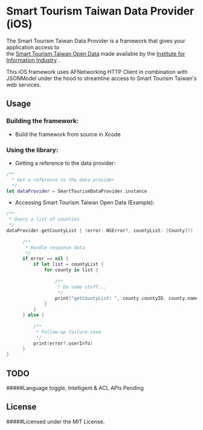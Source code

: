 # Smart Tourism Taiwan Data Provider (iOS)
The Smart Tourism Taiwan Data Provider is a framework that gives your application access to  
the [Smart Tourism Taiwan Open Data](http://www.hackathon.vztaiwan.com/swagger.html) made available by the [Institute for Information Industry](http://www.iii.org.tw/Default.aspx) .

This iOS framework uses AFNetworking HTTP Client in combination with JSONModel 
under the hood to streamline access to Smart Tourism Taiwan's web services.

## Usage
### Building the framework:
* Build the framework from source in Xcode

### Using the library:
* Getting a reference to the data provider:
```Swift
/**
  * Get a reference to the data provider 
  */
let dataProvider = SmartTourismDataProvider.instance
```
* Accessing Smart Tourism Taiwan Open Data (Example):
```Swift
/**
 * Query a list of counties
 */
dataProvider.getCountyList { (error: NSError?, countyList: [County]?) -> () in
      
      /**
       * Handle response data
       */
      if error == nil {
          if let list = countyList {
              for county in list {
              
                  /**
                   * Do some stuff...
                   */
                  print("getCountyList: ", county.countyID, county.name, county.region)
              }
          }
      } else {
      
          /**
           * Follow-up failure case
           */
          print(error?.userInfo)
      }
}
```


## TODO
#####Language toggle, Intelligent & ACL APIs Pending

## License
#####Licensed under the MIT License.
